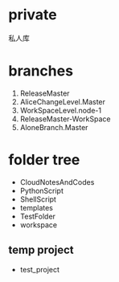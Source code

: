 # private

私人库

# branches

1. ReleaseMaster
2. AliceChangeLevel.Master
3. WorkSpaceLevel.node-1
4. ReleaseMaster-WorkSpace
5. AloneBranch.Master

# folder tree

- CloudNotesAndCodes
- PythonScript
- ShellScript
- templates
- TestFolder
- workspace

## temp project

- test_project
